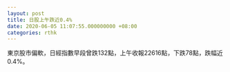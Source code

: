 ```yaml
---
layout: post
title: 日股上午跌近0.4%
date: 2020-06-05 11:07:55.000000000 +08:00
categories: rthk
---
```


東京股市偏軟，日經指數早段曾跌132點，上午收報22616點，下跌78點，跌幅近0.4%。
